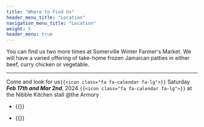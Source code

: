 ```yaml
---
title: "Where to Find Us"
header_menu_title: "Location"
navigation_menu_title: "Location"
weight: 5
header_menu: true
---
```



You can find us two more times at Somerville Winter Farmer's Market. We will have a varied offering of take-home frozen Jamaican patties in either beef, curry chicken or vegetable.

---

Come and look for us`{{<icon class="fa fa-calendar fa-lg">}}` Saturday ***Feb 17th and Mar 2nd***, 2024 `{{<icon class="fa fa-calendar fa-lg">}}` at the Nibble Kitchen stall @the Armory

<!-- - {{<extlink text="2023 Union Square Farmers Market in Somerville" href="https://www.unionsquaremain.org/2023-fmseason" icon="fa fa-external-link">}} -->

- {{<extlink text="Somerville Winter Farmers Market" href="https://www.somwintermarket.org/" icon="fa fa-external-link">}}

- {{<extlink text="Nibble - Global Eats by Local Peeps " href="https://nibblesomerville.com/" icon="fa fa-external-link">}}